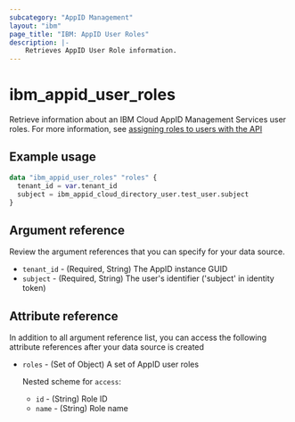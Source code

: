 ```yaml
---
subcategory: "AppID Management"
layout: "ibm"
page_title: "IBM: AppID User Roles"
description: |-
    Retrieves AppID User Role information.
---
```


# ibm_appid_user_roles
Retrieve information about an IBM Cloud AppID Management Services user roles. For more information, see [assigning roles to users with the API](https://cloud.ibm.com/docs/appid?topic=appid-access-control&interface=api#assign-roles-api)

## Example usage

```terraform
data "ibm_appid_user_roles" "roles" {
  tenant_id = var.tenant_id
  subject = ibm_appid_cloud_directory_user.test_user.subject
}
```

## Argument reference
Review the argument references that you can specify for your data source.

- `tenant_id` - (Required, String) The AppID instance GUID
- `subject` - (Required, String) The user's identifier ('subject' in identity token)

## Attribute reference
In addition to all argument reference list, you can access the following attribute references after your data source is created

- `roles` - (Set of Object) A set of AppID user roles

  Nested scheme for `access`:
    - `id` - (String) Role ID
    - `name` - (String) Role name
